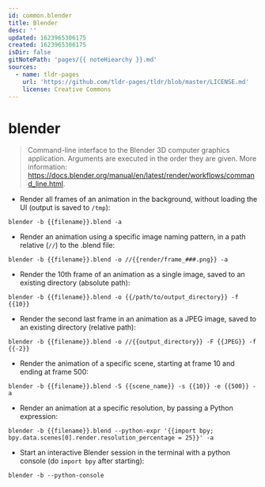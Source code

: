 ```yaml
---
id: common.blender
title: Blender
desc: ''
updated: 1623965306175
created: 1623965306175
isDir: false
gitNotePath: 'pages/{{ noteHiearchy }}.md'
sources:
  - name: tldr-pages
    url: 'https://github.com/tldr-pages/tldr/blob/master/LICENSE.md'
    license: Creative Commons
---
```

# blender

> Command-line interface to the Blender 3D computer graphics application.
> Arguments are executed in the order they are given.
> More information: <https://docs.blender.org/manual/en/latest/render/workflows/command_line.html>.

- Render all frames of an animation in the background, without loading the UI (output is saved to `/tmp`):

`blender -b {{filename}}.blend -a`

- Render an animation using a specific image naming pattern, in a path relative (`//`) to the .blend file:

`blender -b {{filename}}.blend -o //{{render/frame_###.png}} -a`

- Render the 10th frame of an animation as a single image, saved to an existing directory (absolute path):

`blender -b {{filename}}.blend -o {{/path/to/output_directory}} -f {{10}}`

- Render the second last frame in an animation as a JPEG image, saved to an existing directory (relative path):

`blender -b {{filename}}.blend -o //{{output_directory}} -F {{JPEG}} -f {{-2}}`

- Render the animation of a specific scene, starting at frame 10 and ending at frame 500:

`blender -b {{filename}}.blend -S {{scene_name}} -s {{10}} -e {{500}} -a`

- Render an animation at a specific resolution, by passing a Python expression:

`blender -b {{filename}}.blend --python-expr '{{import bpy; bpy.data.scenes[0].render.resolution_percentage = 25}}' -a`

- Start an interactive Blender session in the terminal with a python console (do `import bpy` after starting):

`blender -b --python-console`

